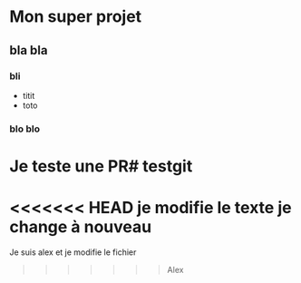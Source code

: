 # Mon super projet

## bla bla

### bli
- titit
- toto

### blo blo

# Je teste une PR# testgit

<<<<<<< HEAD
je modifie le texte
je change à nouveau 
=======
Je suis alex et je modifie le fichier 
>>>>>>> Alex
